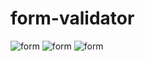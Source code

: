 # form-validator
![form](https://i.hizliresim.com/5b0kstc.png)
![form](https://i.hizliresim.com/79qpct0.png)
![form](https://i.hizliresim.com/7ws7jfl.png)
